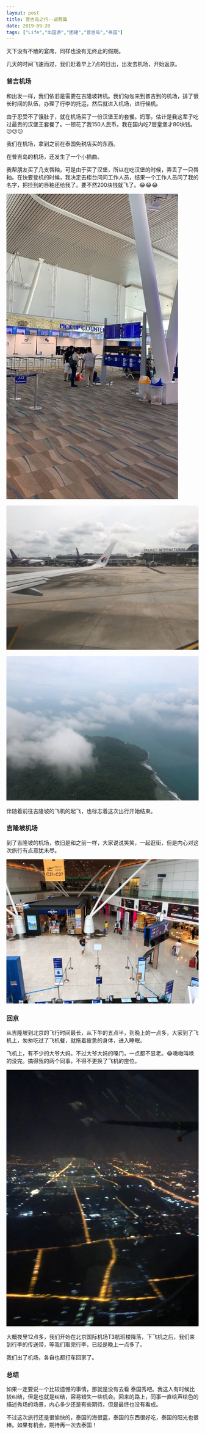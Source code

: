```yaml
---
layout: post
title: 普吉岛之行--返程篇
date: 2019-09-20
tags: ["Life","出国游","团建","普吉岛","泰国"]
---
```


天下没有不散的宴席，同样也没有无终止的假期。

几天的时间飞速而过，我们赶着早上7点的日出，出发去机场，开始返京。

### 普吉机场

和出发一样，我们依旧是需要在吉隆坡转机。我们匆匆来到普吉到的机场，排了很长时间的队伍，办理了行李的托运，然后就进入机场，进行候机。

由于忍受不了饿肚子，就在机场买了一份汉堡王的套餐。妈耶，估计是我这辈子吃过最贵的汉堡王套餐了。一顿花了我150人民币。我在国内吃7层皇堡才80块钱。&#x1f615;&#x1f615;&#x1f615;

我们在机场，拿到之前在泰国免税店买的东西。

在普吉岛的机场，还发生了一个小插曲。

我帮朋友买了几支唇釉，可是由于买了汉堡，所以在吃汉堡的时候，弄丢了一只唇釉。在快要登机的时候，我决定去柜台问问工作人员，结果一个工作人员问了我的名字，把捡到的唇釉还给我了。要不然200块钱就飞了。&#x1f602;&#x1f602;&#x1f602;

![](IMG_6229.jpg)

![](UNADJUSTEDNONRAW_thumb_1260-1024x768.jpg)

![](UNADJUSTEDNONRAW_thumb_1255-1024x768.jpg)

伴随着前往吉隆坡的飞机的起飞，也标志着这次出行开始结束。

### 吉隆坡机场

到了吉隆坡的机场，依旧是和之前一样，大家说说笑笑，一起逛街，但是内心对这次旅行有点意犹未尽。

![](UNADJUSTEDNONRAW_thumb_1262-1024x768.jpg)

### 回京

从吉隆坡到北京的飞行时间最长，从下午的五点半，到晚上的一点多，大家到了飞机上，匆匆吃过了飞机餐，就拖着疲惫的身体，进入睡眠。

飞机上，有不少的大爷大妈。不过大爷大妈的嗓门，一点都不显老。&#x1f602;嗷嗷叫唤的没完。搞得我的两个同事，不得不更换了飞机的座位。

![](UNADJUSTEDNONRAW_thumb_1266-768x1024.jpg)

大概夜里12点多，我们开始在北京国际机场T3航班楼降落，下飞机之后，我们来到行李的传送带，等我们取完行李，已经是晚上一点多了。

我们出了机场，各自也都打车回家了。

### 总结

如果一定要说一个比较遗憾的事情，那就是没有去看 泰国秀吧。我这人有时候比较纠结，但是也就是纠结，容易错失一些机会。回来的路上，同事一直绘声绘色的描述秀场的场景，内心多少还是有些期待。但是最终也没有看成。

不过这次旅行还是很愉快的，泰国的海很蓝，泰国的东西很好吃，泰国的阳光也很棒。如果有机会，期待再一次去泰国！